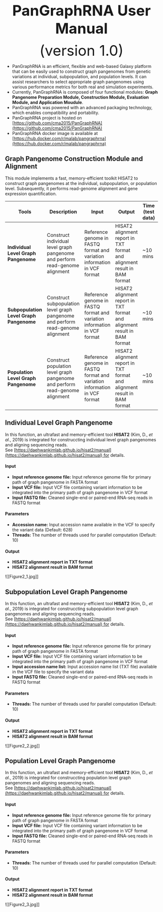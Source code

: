<div align='center' >
<p><font size='70'><strong>PanGraphRNA User Manual</strong></font></p>
<font size='100'>(version 1.0)</font>
</div>

- PanGraphRNA is an efficient, flexible and web-based Galaxy platform that can be easily used to construct graph pangenomes from genetic variations at individual, subpopulation, and population levels. It can assist researchers to select appropriate graph pangenomes using various performance metrics for both real and simulation experiments. 
- Currently, PanGraphRNA is composed of four functional modules: **Graph Pangenome Preparation Module, Construction Module, Evaluation Module, and Application Moudule**.
- PanGraphRNA was powered with an advanced  packaging technology, which enables compatibility and portability.
- PanGraphRNA project is hosted on [https://github.com/cma2015/PanGraphRNA](https://github.com/cma2015/PanGraphRNA)
- PanGraphRNA docker image is available at [https://hub.docker.com/r/malab/pangraphrna](https://hub.docker.com/r/malab/pangraphrna)

## Graph Pangenome Construction Module and Alignment

This module implements a fast, memory-efficient toolkit HISAT2 to construct graph pangenomes at the individual, subpopulation, or population level. Subsequently, it performs read-genome alignment and gene expression quantification.

| **Tools**                       | **Description**                                              | **Input**                                       | **Output**                                        | **Time (test data)**         | **Reference**                                                |
| ------------------------------- | ------------------------------------------------------------ | ----------------------------------------------- | ------------------------------------------------- | ---------------------------- | ------------------------------------------------------------ |
| **Individual Level Graph Pangenome**               | Construct individual level graph pangenome and perform read-genome alignment | Reference genome in FASTQ format and variation information in VCF format                 | HISAT2 alignment report in TXT format and alignment result in BAM format                    | ~10 mins | <a href="https://github.com/DaehwanKimLab/hisat2" target="_blank">HISAT2</a> |
| **Subpopulation Level Graph Pangenome**               | Construct subpopulation level graph pangenome and perform read-genome alignment | Reference genome in FASTQ format and variation information in VCF format                  | HISAT2 alignment report in TXT format and alignment result in BAM format                    | ~10 mins | <a href="https://github.com/DaehwanKimLab/hisat2" target="_blank">HISAT2</a> |
| **Population Level Graph Pangenome** | Construct population level graph pangenome and perform read-genome alignment | Reference genome in FASTQ format and variation information in VCF format | HISAT2 alignment report in TXT format and alignment result in BAM format | ~10 mins                      | <a href="https://github.com/DaehwanKimLab/hisat2" target="_blank">HISAT2</a> |



## Individual Level Graph Pangenome

In this function, an ultrafast and memory-efficient tool **HISAT2** (Kim, D., _et al_., 2019) is integrated for construccting individual level graph pangenomes and aligning sequencing reads. See [https://daehwankimlab.github.io/hisat2/manual](https://daehwankimlab.github.io/hisat2/manual) for details.

#### Input

-   **Input reference genome file:** Input reference genome file for primary path of graph pangenome in FASTA format
-   **Input VCF file:** Input VCF file containing variant information to be integrated into the primary path of graph pangenome in VCF format
-   **Input FASTQ file:** Cleaned single-end or paired-end RNA-seq reads in FASTQ format

#### Parameters

-   **Accession name:** Input accession name available in the VCF to specify the variant data (Default: 628)
-   **Threads:** The number of threads used for parallel computation (Default: 10)

#### Output

-   **HISAT2 alignment report in TXT format**
-   **HISAT2 alignment result in BAM format**

![[Figure2_1.jpg]]

## Subpopulation Level Graph Pangenome

In this function, an ultrafast and memory-efficient tool **HISAT2** (Kim, D., _et al_., 2019) is integrated for construccting subpopulation level graph pangenomes and aligning sequencing reads. See [https://daehwankimlab.github.io/hisat2/manual](https://daehwankimlab.github.io/hisat2/manual) for details.

#### Input

-   **Input reference genome file:** Input reference genome file for primary path of graph pangenome in FASTA format
-   **Input VCF file:** Input VCF file containing variant information to be integrated into the primary path of graph pangenome in VCF format
-   **Input accession name list:** Input accession name list (TXT file) available in the VCF file to specify the variant data
-   **Input FASTQ file:** Cleaned single-end or paired-end RNA-seq reads in FASTQ format

#### Parameters

-   **Threads:** The number of threads used for parallel computation (Default: 10)

#### Output

-   **HISAT2 alignment report in TXT format**
-   **HISAT2 alignment result in BAM format**

![[Figure2_2.jpg]]

## Population Level Graph Pangenome

In this function, an ultrafast and memory-efficient tool **HISAT2** (Kim, D., _et al_., 2019) is integrated for construccting population level graph pangenomes and aligning sequencing reads. See [https://daehwankimlab.github.io/hisat2/manual](https://daehwankimlab.github.io/hisat2/manual) for details.

#### Input

-   **Input reference genome file:** Input reference genome file for primary path of graph pangenome in FASTA format
-   **Input VCF file:** Input VCF file containing variant information to be integrated into the primary path of graph pangenome in VCF format
-   **Input FASTQ file:** Cleaned single-end or paired-end RNA-seq reads in FASTQ format
  
#### Parameters

-   **Threads:** The number of threads used for parallel computation (Default: 10)

#### Output

-   **HISAT2 alignment report in TXT format**
-   **HISAT2 alignment result in BAM format**

![[Figure2_3.jpg]]